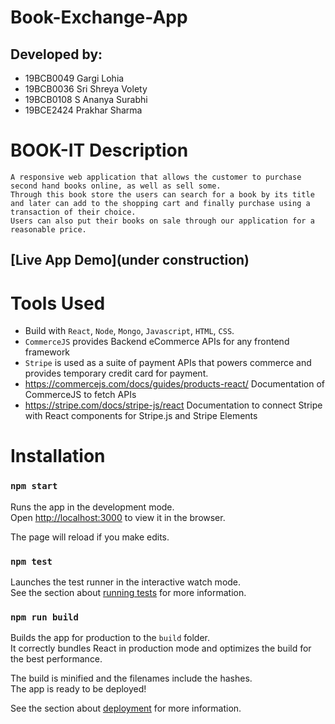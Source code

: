 # Book-Exchange-App


## Developed by:
- 19BCB0049 Gargi Lohia
- 19BCB0036 Sri Shreya Volety
- 19BCB0108 S Ananya Surabhi
- 19BCE2424 Prakhar Sharma

# BOOK-IT Description
    A responsive web application that allows the customer to purchase second hand books online, as well as sell some. 
    Through this book store the users can search for a book by its title and later can add to the shopping cart and finally purchase using a transaction of their choice. 
    Users can also put their books on sale through our application for a reasonable price.
    
 ##   [Live App Demo](under construction)
 
 

# Tools Used

- Build with `React`,  `Node`, `Mongo`, `Javascript`, `HTML`, `CSS`.
- `CommerceJS` provides Backend eCommerce APIs for any frontend framework
- `Stripe` is used as a suite of payment APIs that powers commerce and provides temporary credit card for payment.
- https://commercejs.com/docs/guides/products-react/ Documentation of CommerceJS to fetch APIs
- https://stripe.com/docs/stripe-js/react Documentation to connect Stripe with React components for Stripe.js and Stripe Elements


# Installation 

### `npm start`

Runs the app in the development mode.<br>
Open [http://localhost:3000](http://localhost:3000) to view it in the browser.

The page will reload if you make edits.<br>

### `npm test`

Launches the test runner in the interactive watch mode.<br>
See the section about [running tests](#running-tests) for more information.

### `npm run build`

Builds the app for production to the `build` folder.<br>
It correctly bundles React in production mode and optimizes the build for the best performance.

The build is minified and the filenames include the hashes.<br>
The app is ready to be deployed!

See the section about [deployment](#deployment) for more information.
